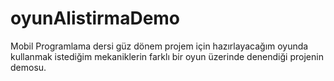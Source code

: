 # oyunAlistirmaDemo
Mobil Programlama dersi güz dönem projem için hazırlayacağım oyunda kullanmak istediğim mekaniklerin farklı bir oyun üzerinde denendiği projenin demosu.
